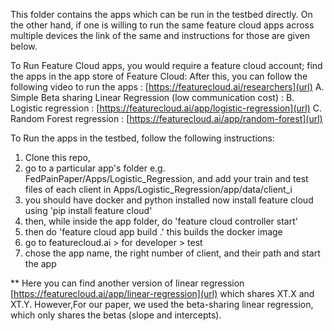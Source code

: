 This folder contains the apps which can be run in the testbed directly. On the other hand, if one is willing to run the same feature cloud apps across multiple devices the link of the same and instructions for those are given below.

To Run Feature Cloud apps, you would require a feature cloud account; find the apps in the app store of Feature Cloud: After this, you can follow the following video to run the apps : [https://featurecloud.ai/researchers](url)
A. Simple Beta sharing Linear Regression (low communication cost) : 
B. Logistic regression : [https://featurecloud.ai/app/logistic-regression](url)
C. Random Forest regression : [https://featurecloud.ai/app/random-forest](url)

To Run the apps in the testbed, follow the following instructions:
1. Clone this repo,
2. go to a particular app's folder e.g. FedPainPaper/Apps/Logistic_Regression, and add your train and test files of each client in Apps/Logistic_Regression/app/data/client_i
3. you should have docker and python installed now install feature cloud using 'pip install feature cloud'
4. then, while inside the app folder, do 'feature cloud controller start'
5. then do 'feature cloud app build .' this builds the docker image
6. go to featurecloud.ai > for developer > test
7. chose the app name, the right number of client, and their path and start the app

   
** Here you can find another version of linear regression [https://featurecloud.ai/app/linear-regression](url) which shares XT.X and XT.Y. However,For our paper, we used the beta-sharing linear regression, which only shares the betas (slope and intercepts). 
